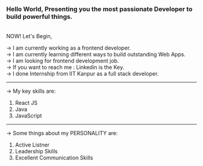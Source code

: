 ### Hello World, Presenting you the most passionate Developer to build powerful things.

<br>NOW! Let's Begin,

-> I am currently working as a frontend developer.<br>
-> I am currently learning different ways to build outstanding Web Apps.<br>
-> I am looking for frontend development job.<br>
-> If you want to reach me : Linkedin is the Key.<br>
-> I done Internship from IIT Kanpur as a full stack developer.<br>
<hr>
-> My key skills are:
<ol>
  <li>React JS</li>
  <li>Java</li>
  <li>JavaScript</li>
</ol>
<hr>
-> Some things about my PERSONALITY are:
<ol>
  <li>Active Listner</li>
  <li>Leadership Skills</li>
  <li>Excellent Communication Skills</li>
</ol>
